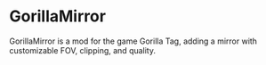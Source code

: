 # GorillaMirror
GorillaMirror is a mod for the game Gorilla Tag, adding a mirror with customizable FOV, clipping, and quality.
